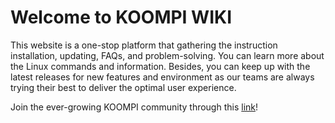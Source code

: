 # Welcome to KOOMPI WIKI 

This website is a one-stop platform that gathering the instruction installation, updating, FAQs, and problem-solving. You can learn more about the Linux commands and information. Besides, you can keep up with the latest releases for new features and environment as our teams are always trying their best to deliver the optimal user experience. 


Join the ever-growing KOOMPI community through this [link](https://t.me/koompicom)!

<!---  ![Image](/public/Images/Fluter1000.png)
--->